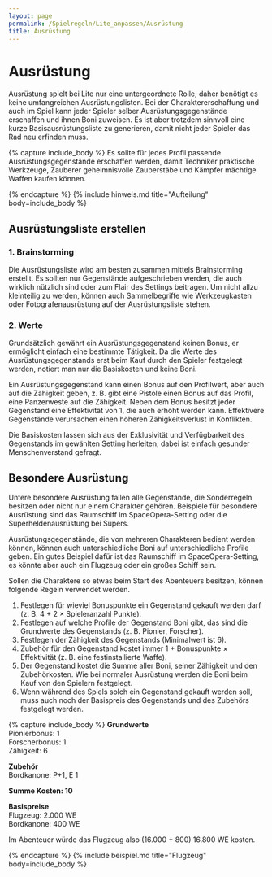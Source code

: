 ```yaml
---
layout: page
permalink: /Spielregeln/Lite_anpassen/Ausrüstung
title: Ausrüstung
---
```


# Ausrüstung

Ausrüstung spielt bei Lite nur eine untergeordnete Rolle, daher benötigt es keine umfangreichen Ausrüstungslisten. Bei der Charaktererschaffung und auch im Spiel kann jeder Spieler selber Ausrüstungsgegenstände erschaffen und ihnen Boni zuweisen. Es ist aber trotzdem sinnvoll eine kurze Basisausrüstungsliste zu generieren, damit nicht jeder Spieler das Rad neu erfinden muss.

{% capture include_body %}
Es sollte für jedes Profil passende Ausrüstungsgegenstände erschaffen werden, damit Techniker praktische Werkzeuge, Zauberer geheimnisvolle Zauberstäbe und Kämpfer mächtige Waffen kaufen können.

{% endcapture %}
{% include hinweis.md title="Aufteilung" body=include_body %}

## Ausrüstungsliste erstellen

### 1. Brainstorming

Die Ausrüstungsliste wird am besten zusammen mittels Brainstorming erstellt. Es sollten nur Gegenstände aufgeschrieben werden, die auch wirklich nützlich sind oder zum Flair des Settings beitragen. Um nicht allzu kleinteilig zu werden, können auch Sammelbegriffe wie Werkzeugkasten oder Fotografenausrüstung auf der Ausrüstungsliste stehen.

### 2. Werte

Grundsätzlich gewährt ein Ausrüstungsgegenstand keinen Bonus, er ermöglicht einfach eine bestimmte Tätigkeit. Da die Werte des Ausrüstungsgegenstands erst beim Kauf durch den Spieler festgelegt werden, notiert man nur die Basiskosten und keine Boni.

Ein Ausrüstungsgegenstand kann einen Bonus auf den Profilwert, aber auch auf die Zähigkeit geben, z. B. gibt eine Pistole einen Bonus auf das Profil, eine Panzerweste auf die Zähigkeit. Neben dem Bonus besitzt jeder Gegenstand eine Effektivität von 1, die auch erhöht werden kann. Effektivere Gegenstände verursachen einen höheren Zähigkeitsverlust in Konflikten.

Die Basiskosten lassen sich aus der Exklusivität und Verfügbarkeit des Gegenstands im gewählten Setting herleiten, dabei ist einfach gesunder Menschenverstand gefragt.

## Besondere Ausrüstung

Untere besondere Ausrüstung fallen alle Gegenstände, die Sonderregeln besitzen oder nicht nur einem Charakter gehören. Beispiele für besondere Ausrüstung sind das Raumschiff im SpaceOpera-Setting oder die Superheldenausrüstung bei Supers.

Ausrüstungsgegenstände, die von mehreren Charakteren bedient werden können, können auch unterschiedliche Boni auf unterschiedliche Profile geben. Ein gutes Beispiel dafür ist das Raumschiff im SpaceOpera-Setting, es könnte aber auch ein Flugzeug oder ein großes Schiff sein.

Sollen die Charaktere so etwas beim Start des Abenteuers besitzen, können folgende Regeln verwendet werden.

1. Festlegen für wieviel Bonuspunkte ein Gegenstand gekauft werden darf (z. B. 4 + 2 &times; Spieleranzahl Punkte).
2. Festlegen auf welche Profile der Gegenstand Boni gibt, das sind die Grundwerte des Gegenstands (z. B. Pionier, Forscher).
3. Festlegen der Zähigkeit des Gegenstands (Minimalwert ist 6).
4. Zubehör für den Gegenstand kostet immer 1 + Bonuspunkte &times; Effektivität (z. B. eine festinstallierte Waffe).
5. Der Gegenstand kostet die Summe aller Boni, seiner Zähigkeit und den Zubehörkosten. Wie bei normaler Ausrüstung werden die Boni beim Kauf von den Spielern festgelegt.
6. Wenn während des Spiels solch ein Gegenstand gekauft werden soll, muss auch noch der Basispreis des Gegenstands und des Zubehörs festgelegt werden.

{% capture include_body %}
**Grundwerte**<br/>
Pionierbonus: 1<br/>
Forscherbonus: 1<br/>
Zähigkeit: 6

**Zubehör**<br/>
Bordkanone: P+1, E 1

**Summe Kosten: 10**

**Basispreise**<br/>
Flugzeug: 2.000 WE<br/>
Bordkanone: 400 WE

Im Abenteuer würde das Flugzeug also (16.000 + 800) 16.800 WE kosten.

{% endcapture %}
{% include beispiel.md title="Flugzeug" body=include_body %}

